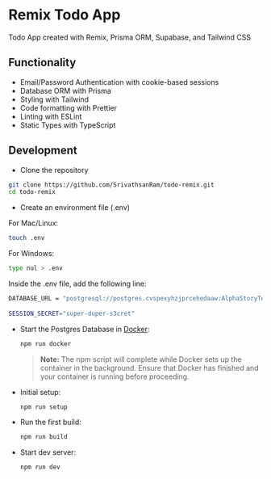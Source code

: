 # Remix Todo App
Todo App created with Remix, Prisma ORM, Supabase, and Tailwind CSS

## Functionality

- Email/Password Authentication with cookie-based sessions
- Database ORM with Prisma
- Styling with Tailwind
- Code formatting with Prettier
- Linting with ESLint
- Static Types with TypeScript

## Development
- Clone the repository

```sh
git clone https://github.com/SrivathsanRam/todo-remix.git
cd todo-remix
```

- Create an environment file (.env)

For Mac/Linux:
  ```sh
  touch .env
  ```
For Windows:
  ```sh
  type nul > .env
  ```

Inside the .env file, add the following line:
 ```sh
 DATABASE_URL = "postgresql://postgres.cvspexyhzjprcehedaaw:AlphaStoryTest1@aws-0-ap-southeast-1.pooler.supabase.com:5432/postgres"
  
SESSION_SECRET="super-duper-s3cret"
 ```


- Start the Postgres Database in [Docker](https://www.docker.com/get-started):

  ```sh
  npm run docker
  ```

  > **Note:** The npm script will complete while Docker sets up the container in the background. Ensure that Docker has finished and your container is running before proceeding.

- Initial setup:

  ```sh
  npm run setup
  ```

- Run the first build:

  ```sh
  npm run build
  ```

- Start dev server:

  ```sh
  npm run dev
  ```